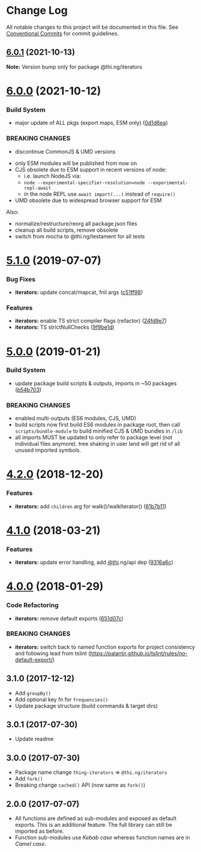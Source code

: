 # Change Log

All notable changes to this project will be documented in this file.
See [Conventional Commits](https://conventionalcommits.org) for commit guidelines.

## [6.0.1](https://github.com/thi-ng/umbrella/compare/@thi.ng/iterators@6.0.0...@thi.ng/iterators@6.0.1) (2021-10-13)

**Note:** Version bump only for package @thi.ng/iterators





# [6.0.0](https://github.com/thi-ng/umbrella/compare/@thi.ng/iterators@5.1.74...@thi.ng/iterators@6.0.0) (2021-10-12)


### Build System

* major update of ALL pkgs (export maps, ESM only) ([0d1d6ea](https://github.com/thi-ng/umbrella/commit/0d1d6ea9fab2a645d6c5f2bf2591459b939c09b6))


### BREAKING CHANGES

* discontinue CommonJS & UMD versions

- only ESM modules will be published from now on
- CJS obsolete due to ESM support in recent versions of node:
  - i.e. launch NodeJS via:
  - `node --experimental-specifier-resolution=node --experimental-repl-await`
  - in the node REPL use `await import(...)` instead of `require()`
- UMD obsolete due to widespread browser support for ESM

Also:
- normalize/restructure/reorg all package.json files
- cleanup all build scripts, remove obsolete
- switch from mocha to @thi.ng/testament for all tests






#  [5.1.0](https://github.com/thi-ng/umbrella/compare/@thi.ng/iterators@5.0.19...@thi.ng/iterators@5.1.0) (2019-07-07) 

###  Bug Fixes 

- **iterators:** update concat/mapcat, fnil args ([c51ff98](https://github.com/thi-ng/umbrella/commit/c51ff98)) 

###  Features 

- **iterators:** enable TS strict compiler flags (refactor) ([24fd9e7](https://github.com/thi-ng/umbrella/commit/24fd9e7)) 
- **iterators:** TS strictNullChecks ([9f9be1d](https://github.com/thi-ng/umbrella/commit/9f9be1d)) 

#  [5.0.0](https://github.com/thi-ng/umbrella/compare/@thi.ng/iterators@4.2.4...@thi.ng/iterators@5.0.0) (2019-01-21) 

###  Build System 

- update package build scripts & outputs, imports in ~50 packages ([b54b703](https://github.com/thi-ng/umbrella/commit/b54b703)) 

###  BREAKING CHANGES 

- enabled multi-outputs (ES6 modules, CJS, UMD) 
- build scripts now first build ES6 modules in package root, then call   `scripts/bundle-module` to build minified CJS & UMD bundles in `/lib` 
- all imports MUST be updated to only refer to package level   (not individual files anymore). tree shaking in user land will get rid of   all unused imported symbols. 

#  [4.2.0](https://github.com/thi-ng/umbrella/compare/@thi.ng/iterators@4.1.40...@thi.ng/iterators@4.2.0) (2018-12-20) 

###  Features 

- **iterators:** add `children` arg for walk()/walkIterator() ([61b7b11](https://github.com/thi-ng/umbrella/commit/61b7b11)) 

#  [4.1.0](https://github.com/thi-ng/umbrella/compare/@thi.ng/iterators@4.0.7...@thi.ng/iterators@4.1.0) (2018-03-21) 

###  Features 

- **iterators:** update error handling, add [@thi](https://github.com/thi).ng/api dep ([9316a6c](https://github.com/thi-ng/umbrella/commit/9316a6c)) 

#  [4.0.0](https://github.com/thi-ng/umbrella/compare/@thi.ng/iterators@3.2.4...@thi.ng/iterators@4.0.0) (2018-01-29) 

###  Code Refactoring 

- **iterators:** remove default exports ([651d07c](https://github.com/thi-ng/umbrella/commit/651d07c)) 

###  BREAKING CHANGES 

- **iterators:** switch back to named function exports for project consistency and following lead from tslint (https://palantir.github.io/tslint/rules/no-default-export/) 

##  3.1.0 (2017-12-12) 

- Add `groupBy()` 
- Add optional key fn for `frequencies()` 
- Update package structure (build commands & target dirs) 

##  3.0.1 (2017-07-30) 

- Update readme 

##  3.0.0 (2017-07-30) 

- Package name change `thing-iterators` => `@thi.ng/iterators` 
- Add `fork()` 
- Breaking change `cached()` API (now same as `fork()`) 

##  2.0.0 (2017-07-07) 

- All functions are defined as sub-modules and exposed as default exports. This is an additional feature. The full library can still be imported as before. 
- Function sub-modules use *Kebab case* whereas function names are in *Camel case*.
